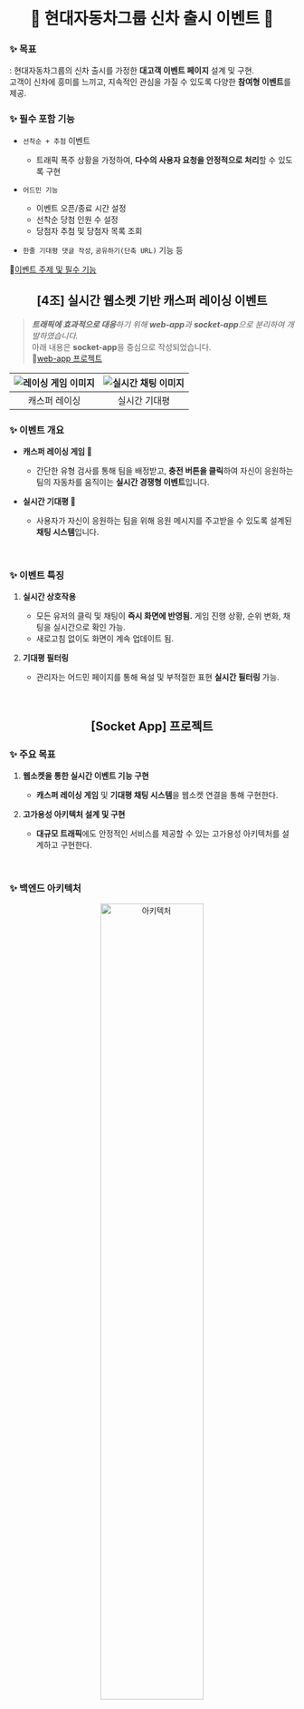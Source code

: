 <div align="center">
<h1>🚙 현대자동차그룹 신차 출시 이벤트 🚙</h1>
</div>

### ✨ **목표**
: 현대자동차그룹의 신차 출시를 가정한 **대고객 이벤트 페이지** 설계 및 구현.<br>고객이 신차에 흥미를 느끼고, 지속적인 관심을 가질 수 있도록 다양한 **참여형 이벤트**를 제공.

### ✨ **필수 포함 기능**
- `선착순 + 추첨` 이벤트
  - 트래픽 폭주 상황을 가정하여, **다수의 사용자 요청을 안정적으로 처리**할 수 있도록 구현

- `어드민 기능`
  - 이벤트 오픈/종료 시간 설정
  - 선착순 당첨 인원 수 설정
  - 당첨자 추첨 및 당첨자 목록 조회

- `한줄 기대평 댓글 작성`, `공유하기(단축 URL)` 기능 등

🔗[이벤트 주제 및 필수 기능](https://www.notion.so/bside/19949efcabbf4ce59a8819eb381d4699?pvs=4)

<div align="center">
<h2>[4조] 실시간 웹소켓 기반 캐스퍼 레이싱 이벤트</h2>
</div>

> _**트래픽에 효과적으로 대응**하기 위해 **web-app**과 **socket-app**으로 분리하여 개발하였습니다._  
아래 내용은 **socket-app**을 중심으로 작성되었습니다.<br>🔗[web-app 프로젝트](https://github.com/softeerbootcamp4th/Team4-newCar-web-app-BE)

<!--
<img width="891" alt="캐스퍼레이싱" src="https://github.com/user-attachments/assets/fbcd0314-ec81-4211-b8e2-e878ec2d974a">
<img width="647" alt="실시간 기대평" src="https://github.com/user-attachments/assets/3d38f41a-2839-49c4-92fe-6033be142206">
-->

|![레이싱 게임 이미지](https://github.com/user-attachments/assets/fbcd0314-ec81-4211-b8e2-e878ec2d974a)|![실시간 채팅 이미지](https://github.com/user-attachments/assets/3d38f41a-2839-49c4-92fe-6033be142206)|
|:---:|:---:|
|캐스퍼 레이싱|실시간 기대평|

### ✨ **이벤트 개요**
- **캐스퍼 레이싱 게임 🏁**
  - 간단한 유형 검사를 통해 팀을 배정받고, **충전 버튼을 클릭**하여 자신이 응원하는 팀의 자동차를 움직이는 **실시간 경쟁형 이벤트**입니다.

- **실시간 기대평 💬**
  - 사용자가 자신이 응원하는 팀을 위해 응원 메시지를 주고받을 수 있도록 설계된 **채팅 시스템**입니다.

<br>

### ✨ **이벤트 특징**
1. **실시간 상호작용**
    - 모든 유저의 클릭 및 채팅이 **즉시 화면에 반영됨.** 게임 진행 상황, 순위 변화, 채팅을 실시간으로 확인 가능.
    - 새로고침 없이도 화면이 계속 업데이트 됨.

2. **기대평 필터링**
    - 관리자는 어드민 페이지를 통해 욕설 및 부적절한 표현 **실시간 필터링** 가능.

<br>

<div align="center">
<h2>[Socket App] 프로젝트</h2>
</div>

### ✨ **주요 목표**
1. **웹소켓을 통한 실시간 이벤트 기능 구현**
    - **캐스퍼 레이싱 게임** 및 **기대평 채팅 시스템**을 웹소켓 연결을 통해 구현한다.

2. **고가용성 아키텍처 설계 및 구현**
    - **대규모 트래픽**에도 안정적인 서비스를 제공할 수 있는 고가용성 아키텍처를 설계하고 구현한다.

<br>

### ✨ **백엔드 아키텍처**
<div align="center">
  <img src="https://github.com/user-attachments/assets/bdd54eb5-da96-4838-938c-7c82fb0d820b" alt="아키텍처" width="60%">
</div>
<!-- <img width="614" alt="아키텍처이미지" src="https://github.com/user-attachments/assets/bdd54eb5-da96-4838-938c-7c82fb0d820b"> -->

### 특징

1. **서비스 분리**
<!-- <img width="581" alt="서비스 분리" src="https://github.com/user-attachments/assets/748acfef-1649-4d06-96f6-84c1ddcf4f81"> -->

<img src="https://github.com/user-attachments/assets/748acfef-1649-4d06-96f6-84c1ddcf4f81" alt="서비스 분리" width="50%">

- 트래픽 특성이 다른 두 이벤트(선착순, 실시간)를 분리하여 독립적으로 오토스케일링 적용

2. **로드 밸런싱 / 오토스케일링 및 트래픽 분산**

3. **Message Broker**

<!-- <img width="692" alt="pub:sub" src="https://github.com/user-attachments/assets/30b42256-8326-4e60-bb7a-a57089e3f96b"> -->

<img src="https://github.com/user-attachments/assets/30b42256-8326-4e60-bb7a-a57089e3f96b" alt="pub/sub" width="50%">

- Redis를 통한 **Pub/Sub 패턴** 적용. **분산 서버 환경에서 실시간 데이터 동기화**

---

[회의록 노션 링크](https://www.notion.so/bside/b0eb075bb2374e2e8a7dddd5ad35ea9c?v=ed0613449dab48248731f85f79a04f0f&pvs=4)

[Github wiki](https://github.com/softeerbootcamp4th/Team4-newCar-FE/wiki)

## 멤버
| 직책 | 담당 | 이름 | github id  | 취미 | |
|--|--|--|--|--|--|
| 팀장 | FE | 김보민 |  [@nimod7890](https://github.com/nimod7890)| 코딩 | <img src="https://github.com/user-attachments/assets/f2a2d74e-6c39-48ea-ab20-7665eae9be12" alt="김보민" width="100"/> |
| 팀원 | FE | 성락현 | [@racgoo](https://github.com/racgoo) | 명상 | <img src="https://github.com/user-attachments/assets/27a3d5e6-4a37-42e4-9393-d8e353d5b11f" alt="성락현" width="100"/> |
| 팀원 | BE | 장준하 | [@jun-ha](https://github.com/jun-ha) | 코딩 | <img src="https://avatars.githubusercontent.com/u/97020820?v=4" alt="장준하" width="100"/> |
| 팀원 | BE | 배진환 | [@bjh3311](https://github.com/bjh3311) | 서브웨이 | <img src="https://github.com/user-attachments/assets/4e55c61e-48a0-47c4-be22-9ac97b6c9f1a" alt="배진환" width="100"/>  |

## 시연 영상
https://youtu.be/73tDKewWj6I?feature=shared


## 이슈관리 - jira


https://softeer-4-apple.atlassian.net/jira/software/projects/TASK/boards/1

